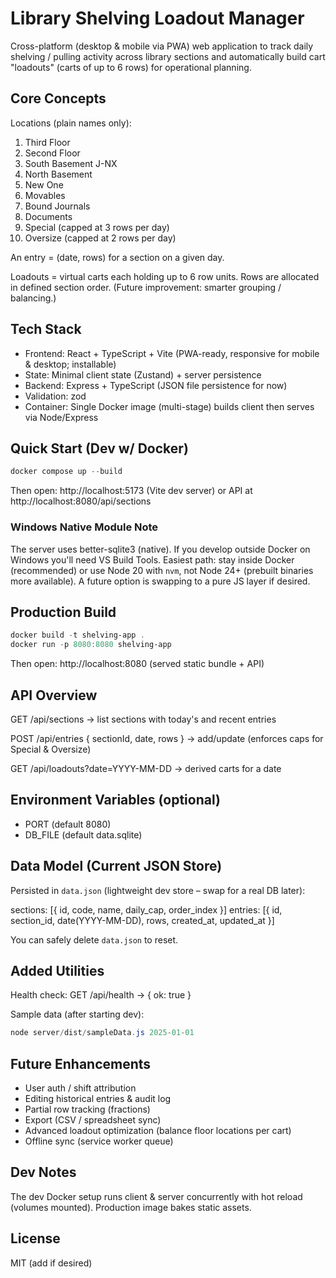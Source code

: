 # Library Shelving Loadout Manager

Cross-platform (desktop & mobile via PWA) web application to track daily shelving / pulling activity across library sections and automatically build cart "loadouts" (carts of up to 6 rows) for operational planning.

## Core Concepts

Locations (plain names only):

1. Third Floor
2. Second Floor
3. South Basement J-NX
4. North Basement
5. New One
6. Movables
7. Bound Journals
8. Documents
9. Special (capped at 3 rows per day)
10. Oversize (capped at 2 rows per day)

An entry = (date, rows) for a section on a given day.

Loadouts = virtual carts each holding up to 6 row units. Rows are allocated in defined section order. (Future improvement: smarter grouping / balancing.)

## Tech Stack

- Frontend: React + TypeScript + Vite (PWA-ready, responsive for mobile & desktop; installable)
- State: Minimal client state (Zustand) + server persistence
- Backend: Express + TypeScript (JSON file persistence for now)
- Validation: zod
- Container: Single Docker image (multi-stage) builds client then serves via Node/Express

## Quick Start (Dev w/ Docker)

```powershell
docker compose up --build
```

Then open: http://localhost:5173 (Vite dev server) or API at http://localhost:8080/api/sections

### Windows Native Module Note
The server uses better-sqlite3 (native). If you develop outside Docker on Windows you'll need VS Build Tools. Easiest path: stay inside Docker (recommended) or use Node 20 with `nvm`, not Node 24+ (prebuilt binaries more available). A future option is swapping to a pure JS layer if desired.

## Production Build

```powershell
docker build -t shelving-app .
docker run -p 8080:8080 shelving-app
```

Then open: http://localhost:8080 (served static bundle + API)

## API Overview

GET /api/sections -> list sections with today's and recent entries

POST /api/entries { sectionId, date, rows } -> add/update (enforces caps for Special & Oversize)

GET /api/loadouts?date=YYYY-MM-DD -> derived carts for a date

## Environment Variables (optional)

- PORT (default 8080)
- DB_FILE (default data.sqlite)

## Data Model (Current JSON Store)

Persisted in `data.json` (lightweight dev store – swap for a real DB later):

sections: [{ id, code, name, daily_cap, order_index }]
entries: [{ id, section_id, date(YYYY-MM-DD), rows, created_at, updated_at }]

You can safely delete `data.json` to reset.

## Added Utilities

Health check: GET /api/health -> { ok: true }

Sample data (after starting dev):
```powershell
node server/dist/sampleData.js 2025-01-01
```

## Future Enhancements

- User auth / shift attribution
- Editing historical entries & audit log
- Partial row tracking (fractions)
- Export (CSV / spreadsheet sync)
- Advanced loadout optimization (balance floor locations per cart)
- Offline sync (service worker queue)

## Dev Notes

The dev Docker setup runs client & server concurrently with hot reload (volumes mounted). Production image bakes static assets.

## License

MIT (add if desired)
